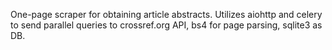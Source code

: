One-page scraper for obtaining article abstracts. Utilizes aiohttp and celery to send parallel queries to crossref.org API, bs4 for page parsing, sqlite3 as DB.
